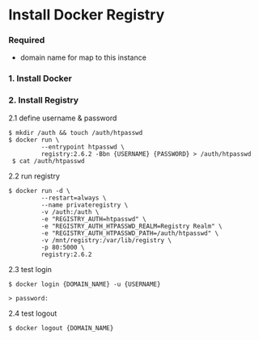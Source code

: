 # Install Docker Registry

### Required
- domain name for map to this instance 

### 1. Install Docker 
### 2. Install Registry

2.1  define username & password

```shell
$ mkdir /auth && touch /auth/htpasswd
$ docker run \
         --entrypoint htpasswd \
         registry:2.6.2 -Bbn {USERNAME} {PASSWORD} > /auth/htpasswd
 $ cat /auth/htpasswd
```

2.2 run registry
```shell
$ docker run -d \
         --restart=always \
         --name privateregistry \
         -v /auth:/auth \
         -e "REGISTRY_AUTH=htpasswd" \
         -e "REGISTRY_AUTH_HTPASSWD_REALM=Registry Realm" \
         -e "REGISTRY_AUTH_HTPASSWD_PATH=/auth/htpasswd" \
         -v /mnt/registry:/var/lib/registry \
         -p 80:5000 \
         registry:2.6.2
```
2.3 test login
```shell
$ docker login {DOMAIN_NAME} -u {USERNAME}

> password: 
```

2.4 test logout
```shell 
$ docker logout {DOMAIN_NAME}
```
